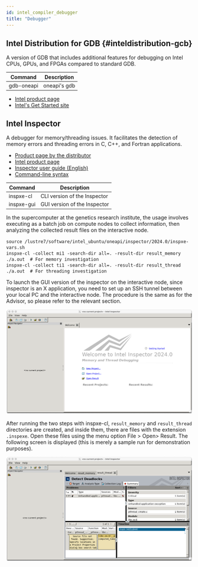 ```yaml
---
id: intel_compiler_debugger
title: "Debugger"
---
```



## Intel Distribution for GDB {#inteldistribution-gcb}
A version of GDB that includes additional features for debugging on Intel CPUs, GPUs, and FPGAs compared to standard GDB.

|Command|Description|
|-------|-----------|
|gdb-oneapi|oneapi's gdb|

- [Intel product page](https://www.intel.com/content/www/us/en/developer/tools/oneapi/distribution-for-gdb.html#gs.77dyc6)
- [Intel's Get Started site](https://www.intel.com/content/www/us/en/docs/distribution-for-gdb/get-started-guide-linux/2024-0/overview.html)


## Intel Inspector
A debugger for memory/threading issues. It facilitates the detection of memory errors and threading errors in C, C++, and Fortran applications.

- [Product page by the distributor](https://www.xlsoft.com/jp/products/intel/inspector/index.html)
- [Intel product page](https://www.intel.com/content/www/us/en/developer/tools/oneapi/inspector.html#gs.5a4vgi)
- [Inspector user guide (English)](https://www.intel.com/content/www/us/en/docs/inspector/user-guide-linux/2023-2/overview.html)
- [Command-line syntax](https://www.intel.com/content/www/us/en/docs/inspector/user-guide-linux/2023-2/command-syntax.html)

|Command|Description|
|-------|-----------|
|inspxe-cl|CLI version of the Inspector|
|inspxe-gui|GUI version of the Inspector|

In the supercomputer at the genetics research institute, the usage involves executing as a batch job on compute nodes to collect information, then analyzing the collected result files on the interactive node.

```
source /lustre7/software/intel_ubuntu/oneapi/inspector/2024.0/inspxe-vars.sh
inspxe-cl -collect mi1 -search-dir all=. -result-dir result_memory ./a.out  # For memory investigation
inspxe-cl -collect ti1 -search-dir all=. -result-dir result_thread ./a.out  # For threading investigation
```
To launch the GUI version of the inspector on the interactive node, since inspector is an X application, you need to set up an SSH tunnel between your local PC and the interactive node. The procedure is the same as for the Advisor, so please refer to the relevant section.

![figure](inspector1.png)

After running the two steps with inspxe-cl, `result_memory` and `result_thread` directories are created, and inside them, there are files with the extension `.inspexe`. Open these files using the menu option File > Open> Result. The following screen is displayed (this is merely a sample run for demonstration purposes).

![figure](inspexe-gui1.png)

